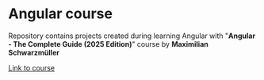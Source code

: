 # Angular course

Repository contains projects created during learning Angular with  "**Angular - The Complete Guide (2025 Edition)**" course by **Maximilian Schwarzmüller**

[Link to course](https://www.udemy.com/course/the-complete-guide-to-angular-2)
